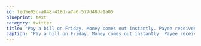```yaml
---
id: fed5e03c-a848-418d-a7a6-577d48da1a05
blueprint: text
category: twitter
title: "Pay a bill on Friday. Money comes out instantly. Payee receives the money 5 days later on Wednesday. Someones making money and it ain't me."
caption: "Pay a bill on Friday. Money comes out instantly. Payee receives the money 5 days later on Wednesday. Someones making money and it ain't me."
---
```

